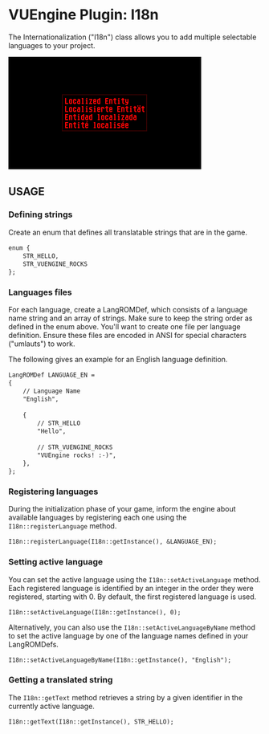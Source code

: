 VUEngine Plugin: I18n
=====================

The Internationalization ("I18n") class allows you to add multiple selectable languages to your project.

![Preview Image](preview.png)


USAGE
-----

### Defining strings

Create an enum that defines all translatable strings that are in the game.

    enum {
        STR_HELLO,
        STR_VUENGINE_ROCKS
    };


### Languages files

For each language, create a LangROMDef, which consists of a language name string and an array of strings. Make sure to keep the string order as defined in the enum above. You'll want to create one file per language definition. Ensure these files are encoded in ANSI for special characters ("umlauts") to work.

The following gives an example for an English language definition.

    LangROMDef LANGUAGE_EN =
    {
        // Language Name
        "English",
        
        {
            // STR_HELLO
            "Hello",
            
            // STR_VUENGINE_ROCKS
            "VUEngine rocks! :-)",
        },
    };


### Registering languages

During the initialization phase of your game, inform the engine about available languages by registering each one using the `I18n::registerLanguage` method.

    I18n::registerLanguage(I18n::getInstance(), &LANGUAGE_EN);


### Setting active language

You can set the active language using the `I18n::setActiveLanguage` method. Each registered language is identified by an integer in the order they were registered, starting with 0. By default, the first registered language is used.

    I18n::setActiveLanguage(I18n::getInstance(), 0);

Alternatively, you can also use the `I18n::setActiveLanguageByName` method to set the active language by one of the language names defined in your LangROMDefs.

    I18n::setActiveLanguageByName(I18n::getInstance(), "English");


### Getting a translated string

The `I18n::getText` method retrieves a string by a given identifier in the currently active language.

    I18n::getText(I18n::getInstance(), STR_HELLO);
